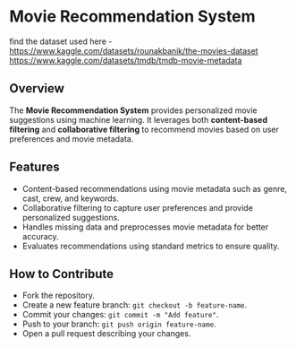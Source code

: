 # Movie Recommendation System

find the dataset used here - https://www.kaggle.com/datasets/rounakbanik/the-movies-dataset
https://www.kaggle.com/datasets/tmdb/tmdb-movie-metadata

## Overview

The **Movie Recommendation System** provides personalized movie suggestions using machine learning. It leverages both **content-based filtering** and **collaborative filtering** to recommend movies based on user preferences and movie metadata.

## Features

* Content-based recommendations using movie metadata such as genre, cast, crew, and keywords.
* Collaborative filtering to capture user preferences and provide personalized suggestions.
* Handles missing data and preprocesses movie metadata for better accuracy.
* Evaluates recommendations using standard metrics to ensure quality.

## How to Contribute

* Fork the repository.
* Create a new feature branch: `git checkout -b feature-name`.
* Commit your changes: `git commit -m "Add feature"`.
* Push to your branch: `git push origin feature-name`.
* Open a pull request describing your changes.
